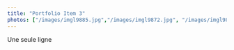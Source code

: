 ```yaml
---
title: "Portfolio Item 3"
photos: ["/images/imgl9885.jpg","/images/imgl9872.jpg", "/images/imgl9816.jpg"]
---
```


Une seule ligne